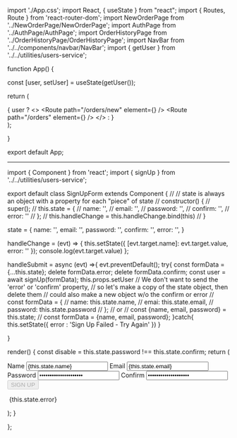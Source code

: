 import './App.css';
import React, { useState } from "react";
import { Routes, Route } from 'react-router-dom';
import NewOrderPage from '../NewOrderPage/NewOrderPage';
import AuthPage from '../AuthPage/AuthPage';
import OrderHistoryPage from '../OrderHistoryPage/OrderHistoryPage';
import NavBar from '../../components/navbar/NavBar';
import { getUser } from '../../utilities/users-service';


function App() {

  const [user, setUser] = useState(getUser());

  return (
    <main className="App">
      { user ?
        <>
          <NavBar />
          <Routes>
            <Route path="/orders/new" element={<NewOrderPage />} />
            <Route path="/orders" element={<OrderHistoryPage />} />
          </Routes>
        </>
        :
        <AuthPage />
      }
    </main>
  );
  
}

export default App;

---------

import { Component } from 'react';
import { signUp } from '../../utilities/users-service';


export default class SignUpForm extends Component {
  // // state is always an object with a property for each "piece" of state
  // constructor() {
  //   super();
  //   this.state = {
  //     name: '',
  //     email: '',
  //     password: '',
  //     confirm: '',
  //     error: ''
  //   };
  //   this.handleChange = this.handleChange.bind(this)
  // }

  state = {
    name: '',
    email: '',
    password: '',
    confirm: '',
    error: '',
  }

  handleChange = (evt) => {
    this.setState({
      [evt.target.name]: evt.target.value,
      error: ''
    });
    console.log(evt.target.value)
  };

  handleSubmit = async (evt) =>{
    evt.preventDefault();
    try{
      const formData = {...this.state};
      delete formData.error;
      delete formData.confirm;
      const user = await signUp(formData);
      this.props.setUser
      // We don't want to send the 'error' or 'confirm' property,
      //  so let's make a copy of the state object, then delete them
      // could also make a new object w/o the confirm or error
      // const formData = {
      //   name: this.state.name,
      //   emai: this.state.email,
      //   password: this.state.password
      // };
      // or
      // const {name, email, password} = this.state;
      // const formData = {name, email, password};
    }catch{
      this.setState({
        error : 'Sign Up Failed - Try Again'
      })
    }
    

  }

  render() {
    const disable = this.state.password !== this.state.confirm;
    return (
      <div>
        <div className="form-container">
          <form autoComplete="off" onSubmit={this.handleSubmit}>
            <label>Name</label>
            <input type="text" name="name" value={this.state.name} onChange={this.handleChange} required />
            <label>Email</label>
            <input type="email" name="email" value={this.state.email} onChange={this.handleChange} required />
            <label>Password</label>
            <input type="password" name="password" value={this.state.password} onChange={this.handleChange} required />
            <label>Confirm</label>
            <input type="password" name="confirm" value={this.state.confirm} onChange={this.handleChange} required />
            <button type="submit" disabled={disable}>SIGN UP</button>
          </form>
        </div>
        <p className="error-message">&nbsp;{this.state.error}</p>
      </div>
    );
  }

};